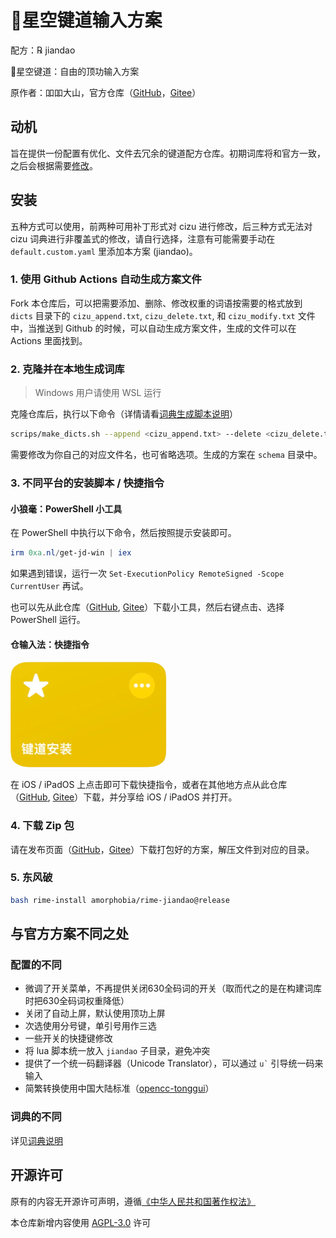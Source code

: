 # 🌟️星空键道输入方案

配方：℞ jiandao

🌟️星空键道：自由的顶功输入方案

原作者：吅吅大山，官方仓库（[GitHub](https://github.com/xkinput/Rime_JD)，[Gitee](https://gitee.com/xkinput/Rime_JD)）

## 动机

旨在提供一份配置有优化、文件去冗余的键道配方仓库。初期词库将和官方一致，之后会根据需要[修改](#与官方方案不同之处)。

## 安装

五种方式可以使用，前两种可用补丁形式对 cizu 进行修改，后三种方式无法对 cizu 词典进行非覆盖式的修改，请自行选择，注意有可能需要手动在 `default.custom.yaml` 里添加本方案 (jiandao)。

### 1. 使用 Github Actions 自动生成方案文件

Fork 本仓库后，可以把需要添加、删除、修改权重的词语按需要的格式放到 `dicts` 目录下的 `cizu_append.txt`, `cizu_delete.txt`, 和 `cizu_modify.txt` 文件中，当推送到 Github 的时候，可以自动生成方案文件，生成的文件可以在 Actions 里面找到。

### 2. 克隆并在本地生成词库

> Windows 用户请使用 WSL 运行

克隆仓库后，执行以下命令（详情请看[词典生成脚本说明](scripts/README.md)）

```bash
scrips/make_dicts.sh --append <cizu_append.txt> --delete <cizu_delete.txt> --modify <cizu_modify.txt> [--deweight]
```

需要修改为你自己的对应文件名，也可省略选项。生成的方案在 `schema` 目录中。

### 3. 不同平台的安装脚本 / 快捷指令

#### 小狼毫：PowerShell 小工具

在 PowerShell 中执行以下命令，然后按照提示安装即可。

```PowerShell
irm 0xa.nl/get-jd-win | iex
```

如果遇到错误，运行一次 `Set-ExecutionPolicy RemoteSigned -Scope CurrentUser` 再试。

也可以先从此仓库（[GitHub](https://github.com/amorphobia/rime-jiandao/raw/master/scripts/installer.ps1), [Gitee](https://gitee.com/amorphobia/rime-jiandao/raw/master/scripts/installer.ps1)）下载小工具，然后右键点击、选择 PowerShell 运行。

#### 仓输入法：快捷指令

<a href="https://www.icloud.com/shortcuts/9693e333230041469c54a65f2558b5cc" style="display: inline-block; overflow: hidden; border-radius: 12%; width: 250px; height: 169px;"><img src="img/shortcut.png" alt="获取快捷指令" style="width: 250px; height: 169px; border-radius: 12%; overflow: hidden; display: inline-block; vertical-align: middle;"></a>

在 iOS / iPadOS 上点击即可下载快捷指令，或者在其他地方点从此仓库（[GitHub](https://github.com/amorphobia/rime-jiandao/raw/master/scripts/%E9%94%AE%E9%81%93%E5%AE%89%E8%A3%85.shortcut), [Gitee](https://gitee.com/amorphobia/rime-jiandao/raw/master/scripts/%E9%94%AE%E9%81%93%E5%AE%89%E8%A3%85.shortcut)）下载，并分享给 iOS / iPadOS 并打开。

### 4. 下载 Zip 包

请在发布页面（[GitHub](https://github.com/amorphobia/rime-jiandao/releases)，[Gitee](https://gitee.com/amorphobia/rime-jiandao/releases)）下载打包好的方案，解压文件到对应的目录。

### 5. 东风破

```bash
bash rime-install amorphobia/rime-jiandao@release
```

## 与官方方案不同之处

### 配置的不同

- 微调了开关菜单，不再提供关闭630全码词的开关（取而代之的是在构建词库时把630全码词权重降低）
- 关闭了自动上屏，默认使用顶功上屏
- 次选使用分号键，单引号用作三选
- 一些开关的快捷键修改
- 将 lua 脚本统一放入 `jiandao` 子目录，避免冲突
- 提供了一个统一码翻译器（Unicode Translator），可以通过 ``u`​`` 引导统一码来输入
- 简繁转换使用中国大陆标准（[opencc-tonggui](https://github.com/amorphobia/opencc-tonggui)）

### 词典的不同

详见[词典说明](dicts/README.md)

## 开源许可

原有的内容无开源许可声明，遵循[《中华人民共和国著作权法》](http://www.npc.gov.cn/npc/c30834/202011/848e73f58d4e4c5b82f69d25d46048c6.shtml)

本仓库新增内容使用 [AGPL-3.0](LICENSE) 许可
